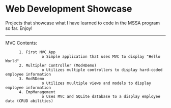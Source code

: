 # Web Development Showcase

Projects that showcase what I have learned to code in the MSSA program so far. Enjoy!

____________________

MVC Contents:

          1. First MVC App
                    o Simple application that uses MVC to display "Hello World"
          2. Multipler Controller (Mod4Demo)
                    o Utilizes multiple controllers to display hard-coded employee information
          3. Mod5Demo
                    o Utilizes muultiple views and models to display employee information
          4. EmpManagement
                    o Uses MVC and SQLite database to a display employee data (CRUD abilities)
